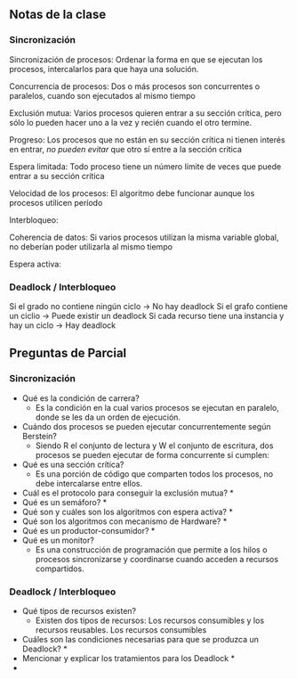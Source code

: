 ## Notas de la clase
### Sincronización
Sincronización de procesos: Ordenar la forma en que se ejecutan los procesos, intercalarlos para que haya una solución.

Concurrencia de procesos: Dos o más procesos son concurrentes o paralelos, cuando son ejecutados al mismo tiempo

Exclusión mutua: Varios procesos quieren entrar a su sección crítica, pero sólo lo pueden hacer uno a la vez y recién cuando el otro termine. 

Progreso: Los procesos que no están en su sección crítica ni tienen interés en entrar, *no pueden evitar* que otro sí entre a la sección critica

Espera limitada: Todo proceso tiene un número límite de veces que puede entrar a su sección crítica 

Velocidad de los procesos: El algoritmo debe funcionar aunque los procesos utilicen período

Interbloqueo:

Coherencia de datos: Si varios procesos utilizan la misma variable global, no deberían poder utilizarla al mismo tiempo

Espera activa: 

### Deadlock / Interbloqueo

Si el grado no contiene ningún ciclo -> No hay deadlock
Si el grafo contiene un ciclio -> Puede existir un deadlock
Si cada recurso tiene una instancia y hay un ciclo -> Hay deadlock

## Preguntas de Parcial
### Sincronización
* Qué es la condición de carrera?
  * Es la condición en la cual varios procesos se ejecutan en paralelo, donde se les da un orden de ejecución.
* Cuándo dos procesos se pueden ejecutar concurrentemente según Berstein?
  * Siendo R el conjunto de lectura y W el conjunto de escritura, dos procesos se pueden ejecutar de forma concurrente si cumplen:
* Qué es una sección crítica?
  * Es una porción de código que comparten todos los procesos, no debe intercalarse entre ellos.
* Cuál es el protocolo para conseguir la exclusión mutua?
  * 
* Qué es un semáforo?
  * 
* Qué son y cuáles son los algoritmos con espera activa?
  * 
* Qué son los algoritmos con mecanismo de Hardware?
  * 
* Qué es un productor-consumidor?
  * 
* Qué es un monitor?
  * Es una construcción de programación que permite a los hilos o procesos sincronizarse y coordinarse cuando acceden a recursos compartidos.

### Deadlock / Interbloqueo
* Qué tipos de recursos existen?
  * Existen dos tipos de recursos: Los recursos consumibles y los recursos reusables. Los recursos consumibles
* Cuáles son las condiciones necesarias para que se produzca un Deadlock?
  * 
* Mencionar y explicar los tratamientos para los Deadlock
  * 
* 